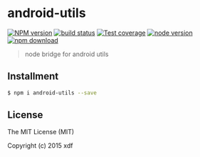 # android-utils

[![NPM version][npm-image]][npm-url]
[![build status][travis-image]][travis-url]
[![Test coverage][coveralls-image]][coveralls-url]
[![node version][node-image]][node-url]
[![npm download][download-image]][download-url]

[npm-image]: https://img.shields.io/npm/v/android-utils.svg?style=flat-square
[npm-url]: https://npmjs.org/package/android-utils
[travis-image]: https://img.shields.io/travis/xudafeng/android-utils.svg?style=flat-square
[travis-url]: https://travis-ci.org/xudafeng/android-utils
[coveralls-image]: https://img.shields.io/coveralls/xudafeng/android-utils.svg?style=flat-square
[coveralls-url]: https://coveralls.io/r/xudafeng/android-utils?branch=master
[node-image]: https://img.shields.io/badge/node.js-%3E=_0.10-green.svg?style=flat-square
[node-url]: http://nodejs.org/download/
[download-image]: https://img.shields.io/npm/dm/android-utils.svg?style=flat-square
[download-url]: https://npmjs.org/package/android-utils

> node bridge for android utils

## Installment

```bash
$ npm i android-utils --save
```

## License

The MIT License (MIT)

Copyright (c) 2015 xdf
